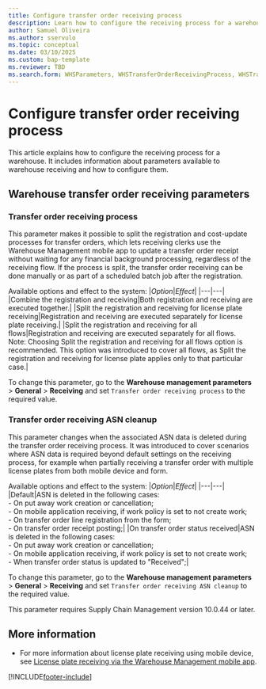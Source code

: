```yaml
---
title: Configure transfer order receiving process
description: Learn how to configure the receiving process for a warehouse.
author: Samuel Oliveira
ms.author: sservulo
ms.topic: conceptual
ms.date: 03/10/2025
ms.custom: bap-template
ms.reviewer: TBD
ms.search.form: WHSParameters, WHSTransferOrderReceivingProcess, WHSTransferOrderReceivingASNCleanupPolicy
---
```


# Configure transfer order receiving process

This article explains how to configure the receiving process for a warehouse. It includes information about parameters available to warehouse receiving and how to configure them.

## Warehouse transfer order receiving parameters

### Transfer order receiving process

This parameter makes it possible to split the registration and cost-update processes for transfer orders, which lets receiving clerks use the Warehouse Management mobile app to update a transfer order receipt without waiting for any financial background processing, regardless of the receiving flow. If the process is split, the transfer order receiving can be done manually or as part of a scheduled batch job after the registration.

Available options and effect to the system:
|*Option*|*Effect*|
|---|---|
|Combine the registration and receiving|Both registration and receiving are executed together.|
|Split the registration and receiving for license plate receiving|Registration and receiving are executed separately for license plate receiving.|
|Split the registration and receiving for all flows|Registration and receiving are executed separately for all flows.<br/> Note: Choosing Split the registration and receiving for all flows option is recommended. This option was introduced to cover all flows, as Split the registration and receiving for license plate applies only to that particular case.|

To change this parameter, go to the **Warehouse management parameters** \> **General** \> **Receiving** and set `Transfer order receiving process` to the required value.

### Transfer order receiving ASN cleanup

This parameter changes when the associated ASN data is deleted during the transfer order receiving process. It was introduced to cover scenarios where ASN data is required beyond default settings on the receiving process, for example when partially receiving a transfer order with multiple license plates from both mobile device and form.

Available options and effect to the system:
|*Option*|*Effect*|
|---|---|
|Default|ASN is deleted in the following cases:<br/> - On put away work creation or cancellation;<br/> - On mobile application receiving, if work policy is set to not create work;<br/> - On transfer order line registration from the form;<br/> - On transfer order receipt posting;|
|On transfer order status received|ASN is deleted in the following cases:<br/> - On put away work creation or cancellation;<br/> - On mobile application receiving, if work policy is set to not create work;<br/> - When transfer order status is updated to "Received";|

To change this parameter, go to the **Warehouse management parameters** \> **General** \> **Receiving** and set `Transfer order receiving ASN cleanup` to the required value.

This parameter requires Supply Chain Management version 10.0.44 or later.

## More information

- For more information about license plate receiving using mobile device, see [License plate receiving via the Warehouse Management mobile app](warehousing-mobile-device-app-license-plate-receiving.md).

[!INCLUDE[footer-include](../../includes/footer-banner.md)]
